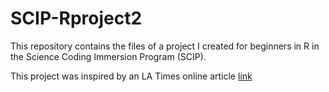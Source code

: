 # SCIP-Rproject2

This repository contains the files of a project I created for beginners in R in the Science Coding Immersion Program (SCIP). 

This project was inspired by an LA Times online article [link][ref1]


[//]: # (Reference links used)

   [ref1]: <https://www.latimes.com/projects/california-coronavirus-cases-tracking-outbreak/covid-19-vaccines-distribution/#county-comparison>
